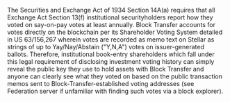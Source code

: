 The Securities and Exchange Act of 1934 Section 14A(a) requires that all  Exchange Act Section 13(f) institutional securityholders report how they voted on say-on-pay votes at least annually. Block Transfer accounts for votes directly on the blockchain per its Shareholder Voting System detailed in US 63/156,267 wherein votes are recorded as memo text on Stellar as strings of up to Yay/Nay/Abstain ("Y,N,A") votes on issuer-generated ballots. Therefore, institutional book-entry shareholders which fall under this legal requirement of disclosing investment voting history can simply reveal the public key they use to hold assets with Block Transfer and anyone can clearly see what they voted on based on the public transaction memos sent to Block-Transfer-established voting addresses (see Federation server if unfamiliar with finding such votes via a block explorer).

